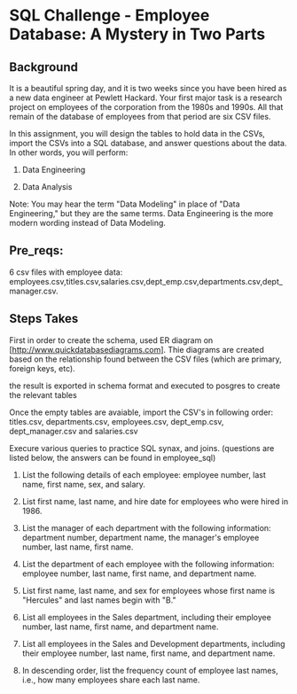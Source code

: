 # SQL Challenge - Employee Database: A Mystery in Two Parts



## Background

It is a beautiful spring day, and it is two weeks since you have been hired as a new data engineer at Pewlett Hackard. Your first major task is a research project on employees of the corporation from the 1980s and 1990s. All that remain of the database of employees from that period are six CSV files.

In this assignment, you will design the tables to hold data in the CSVs, import the CSVs into a SQL database, and answer questions about the data. In other words, you will perform:

1. Data Engineering

3. Data Analysis

Note: You may hear the term "Data Modeling" in place of "Data Engineering," but they are the same terms. Data Engineering is the more modern wording instead of Data Modeling.

## Pre_reqs:
6 csv files with employee data: employees.csv,titles.csv,salaries.csv,dept_emp.csv,departments.csv,dept_manager.csv.

## Steps Takes

First in order to create the schema, used ER diagram on [http://www.quickdatabasediagrams.com]. Thie diagrams are created based on the relationship found between the CSV files (which are primary, foreign keys, etc).

the result is exported in schema format and executed to posgres to create the relevant tables

Once the empty tables are avaiable, import the CSV's in following order: titles.csv, departments.csv, employees.csv, dept_emp.csv, dept_manager.csv and salaries.csv

Execure various queries to practice SQL synax,  and  joins. (questions are listed below, the answers can be found in employee_sql)

1. List the following details of each employee: employee number, last name, first name, sex, and salary.

2. List first name, last name, and hire date for employees who were hired in 1986.

3. List the manager of each department with the following information: department number, department name, the manager's employee number, last name, first name.

4. List the department of each employee with the following information: employee number, last name, first name, and department name.

5. List first name, last name, and sex for employees whose first name is "Hercules" and last names begin with "B."

6. List all employees in the Sales department, including their employee number, last name, first name, and department name.

7. List all employees in the Sales and Development departments, including their employee number, last name, first name, and department name.

8. In descending order, list the frequency count of employee last names, i.e., how many employees share each last name.



